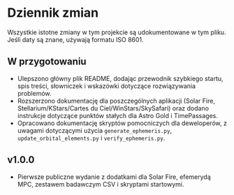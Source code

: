 # Dziennik zmian

Wszystkie istotne zmiany w tym projekcie są udokumentowane w tym pliku. Jeśli daty są znane, używają formatu ISO 8601.

## W przygotowaniu
- Ulepszono główny plik README, dodając przewodnik szybkiego startu, spis treści, słowniczek i wskazówki dotyczące rozwiązywania problemów.
- Rozszerzono dokumentację dla poszczególnych aplikacji (Solar Fire, Stellarium/KStars/Cartes du Ciel/WinStars/SkySafari) oraz dodano instrukcje dotyczące punktów stałych dla Astro Gold i TimePassages.
- Opracowano dokumentację skryptów pomocniczych dla deweloperów, z uwagami dotyczącymi użycia `generate_ephemeris.py`, `update_orbital_elements.py` i `verify_ephemeris.py`.

## v1.0.0
- Pierwsze publiczne wydanie z dodatkami dla Solar Fire, efemerydą MPC, zestawem badawczym CSV i skryptami startowymi.
